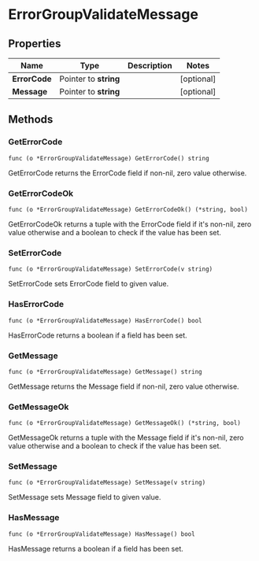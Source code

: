# ErrorGroupValidateMessage



## Properties

|Name | Type | Description | Notes|
|------------ | ------------- | ------------- | -------------|
|**ErrorCode** | Pointer to **string** |  | [optional] |
|**Message** | Pointer to **string** |  | [optional] |

## Methods


### GetErrorCode

`func (o *ErrorGroupValidateMessage) GetErrorCode() string`

GetErrorCode returns the ErrorCode field if non-nil, zero value otherwise.

### GetErrorCodeOk

`func (o *ErrorGroupValidateMessage) GetErrorCodeOk() (*string, bool)`

GetErrorCodeOk returns a tuple with the ErrorCode field if it's non-nil, zero value otherwise
and a boolean to check if the value has been set.

### SetErrorCode

`func (o *ErrorGroupValidateMessage) SetErrorCode(v string)`

SetErrorCode sets ErrorCode field to given value.

### HasErrorCode

`func (o *ErrorGroupValidateMessage) HasErrorCode() bool`

HasErrorCode returns a boolean if a field has been set.

### GetMessage

`func (o *ErrorGroupValidateMessage) GetMessage() string`

GetMessage returns the Message field if non-nil, zero value otherwise.

### GetMessageOk

`func (o *ErrorGroupValidateMessage) GetMessageOk() (*string, bool)`

GetMessageOk returns a tuple with the Message field if it's non-nil, zero value otherwise
and a boolean to check if the value has been set.

### SetMessage

`func (o *ErrorGroupValidateMessage) SetMessage(v string)`

SetMessage sets Message field to given value.

### HasMessage

`func (o *ErrorGroupValidateMessage) HasMessage() bool`

HasMessage returns a boolean if a field has been set.



